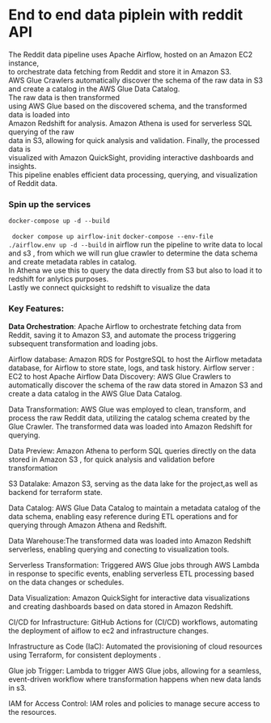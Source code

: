 # End to end data piplein with reddit API
The Reddit data pipeline uses Apache Airflow, hosted on an Amazon EC2 instance, \
to orchestrate data fetching from Reddit and store it in Amazon S3. \
AWS Glue Crawlers automatically discover the schema of the raw data in S3 \
and create a catalog in the AWS Glue Data Catalog.\
The raw data is then transformed\
using AWS Glue based on the discovered schema, and the transformed data is loaded into \
Amazon Redshift for analysis. Amazon Athena is used for serverless SQL querying of the raw \
data in S3, allowing for quick analysis and validation. Finally, the processed data is \
visualized with Amazon QuickSight, providing interactive dashboards and insights. \
This pipeline enables efficient data processing, querying, and visualization of Reddit data.

### Spin up the services
`docker-compose up -d --build`

` docker compose up airflow-init`
`docker-compose --env-file ./airflow.env up -d --build`
in airflow run the pipeline to write data to local and s3 , from which we will run glue crawler to determine the data schema and create metadata rables in catalog.\
In Athena we use this to query the data directly from S3 but also to load it to redshift for anlytics purposes.\
Lastly we connect quicksight to redshift to visualize the data


### Key Features:
**Data Orchestration**: Apache Airflow to orchestrate fetching data from Reddit, saving it to Amazon S3, and automate the process triggering subsequent transformation and loading jobs.

Airflow database: Amazon RDS for PostgreSQL to host the Airflow metadata database, for Airflow to store  state, logs, and task history.
Airflow server : EC2 to host Apache Airflow 
Data Discovery: AWS Glue Crawlers to automatically discover the schema of the raw data stored in Amazon S3 and create a data catalog in the AWS Glue Data Catalog.

Data Transformation: AWS Glue was employed to clean, transform, and process the raw Reddit data, utilizing the catalog schema created by the Glue Crawler. The transformed data was loaded into Amazon Redshift for querying.

Data Preview: Amazon Athena to perform SQL queries directly on the data stored in Amazon S3 , for quick analysis and validation before transformation

S3 Datalake: Amazon S3, serving as the data lake for the project,as well as backend for terraform state.

Data Catalog: AWS Glue Data Catalog to maintain a metadata catalog of the data schema, enabling easy reference during ETL operations and for querying through Amazon Athena and Redshift.

Data Warehouse:The transformed data was loaded into Amazon Redshift serverless, enabling  querying and conecting to visualization tools.

Serverless Transformation: Triggered AWS Glue jobs through AWS Lambda in response to specific events, enabling serverless ETL processing based on the data changes or schedules.

Data Visualization: Amazon QuickSight for interactive data visualizations and creating dashboards based on data stored in Amazon Redshift.

CI/CD for Infrastructure: GitHub Actions for  (CI/CD) workflows, automating the deployment of aiflow to ec2 and infrastructure changes.

Infrastructure as Code (IaC): Automated the provisioning of cloud resources using Terraform, for consistent deployments .


Glue job Trigger: Lambda to trigger AWS Glue jobs, allowing for a seamless, event-driven workflow where transformation happens when new data lands in s3.

IAM for Access Control: IAM roles and policies to manage secure access to the resources.